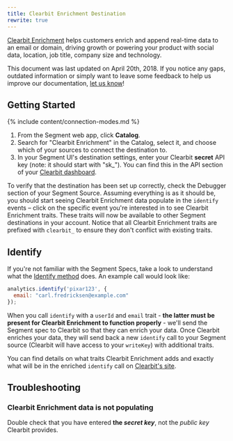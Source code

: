 ```yaml
---
title: Clearbit Enrichment Destination
rewrite: true
---
```


[Clearbit Enrichment](https://clearbit.com/segment) helps customers enrich and append real-time data to an email or domain, driving growth or powering your product with social data, location, job title, company size and technology.

This document was last updated on April 20th, 2018. If you notice any gaps, outdated information or simply want to leave some feedback to help us improve our documentation, [let us know](https://segment.com/help/contact)!

## Getting Started

{% include content/connection-modes.md %}

1. From the Segment web app, click **Catalog**.
2. Search for "Clearbit Enrichment" in the Catalog, select it, and choose which of your sources to connect the destination to.
3. In your Segment UI's destination settings, enter your Clearbit **secret** API key (note: it should start with "sk_"). You can find this in the API section of your [Clearbit dashboard](https://dashboard.clearbit.com/api).

To verify that the destination has been set up correctly, check the Debugger section of your Segment Source. Assuming everything is as it should be, you should start seeing Clearbit Enrichment data populate in the `identify` events – click on the specific event you're interested in to see Clearbit Enrichment traits. These traits will now be available to other Segment destinations in your account. Notice that all Clearbit Enrichment traits are prefixed with `clearbit_` to ensure they don't conflict with existing traits.

## Identify

If you're not familiar with the Segment Specs, take a look to understand what the [Identify method](https://segment.com/docs/connections/spec/identify/) does. An example call would look like:

```js
analytics.identify('pixar123', {
  email: "carl.fredricksen@example.com"
});
```

When you call `identify` with a `userId` and `email` trait - **the latter must be present for Clearbit Enrichment to function properly** - we'll send the Segment spec to Clearbit so that they can enrich your data. Once Clearbit enriches your data, they will send back a new `identify` call to your Segment source (Clearbit will have access to your `writeKey`) with additional traits.

You can find details on what traits Clearbit Enrichment adds and exactly what will be in the enriched `identify` call on [Clearbit's site](https://segment.clearbit.com/mapping).

## Troubleshooting

### Clearbit Enrichment data is not populating

Double check that you have entered **the _secret key_**, not the _public key_ Clearbit provides.
